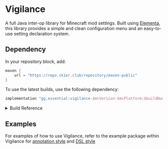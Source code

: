 # Vigilance

A full Java inter-op library for Minecraft mod settings. Built using [Elementa](https://github.com/Sk1erLLC/Elementa), 
this library provides a simple and clean configuration menu and an easy-to-use setting declaration system.

## Dependency

In your repository block, add:
```groovy
maven {
    url = "https://repo.sk1er.club/repository/maven-public"
}
```
To use the latest builds, use the following dependency:

```groovy
implementation "gg.essential:vigilance-$mcVersion-$mcPlatform:$buildNumber"
```
<details><summary>Build Reference</summary>
    <table>
      <tbody>
        <tr>
          <th>mcVersion</th>
          <th>mcPlatform</th>
          <th>buildNumber</th>
        </tr>
        <tr>
          <td>1.17.1</td>
          <td>fabric</td>
          <td>
            <img alt="1.17.1-fabric" src="https://badges.modcore.net/badge/dynamic/xml?color=A97BFF&label=%20&query=%2Fmetadata%2Fversioning%2Flatest&url=https://repo.sk1er.club/repository/maven-releases/gg/essential/vigilance-1.17.1-fabric/maven-metadata.xml">
          </td>
        </tr>
        <tr>
          <td>1.12.2</td>
          <td>forge</td>
          <td>
            <img alt="1.12.2-forge" src="https://badges.modcore.net/badge/dynamic/xml?color=A97BFF&label=%20&query=%2Fmetadata%2Fversioning%2Flatest&url=https://repo.sk1er.club/repository/maven-releases/gg/essential/vigilance-1.12.2-forge/maven-metadata.xml">
          </td>
        </tr>
        <tr>
          <td>1.8.9</td>
          <td>forge</td>
          <td>
            <img alt="1.8.9-forge" src="https://badges.modcore.net/badge/dynamic/xml?color=A97BFF&label=%20&query=%2Fmetadata%2Fversioning%2Flatest&url=https://repo.sk1er.club/repository/maven-releases/gg/essential/vigilance-1.8.9-forge/maven-metadata.xml">
          </td>
        </tr>
      </tbody>
    </table>

</details>

## Examples

For examples of how to use Vigilance, refer to the example package within Vigilance for [annotation style](https://github.com/Sk1erLLC/Vigilance/blob/master/src/main/kotlin/gg/essential/vigilance/example/ExampleConfig.kt) 
and [DSL style](https://github.com/Sk1erLLC/Vigilance/blob/master/src/main/kotlin/gg/essential/vigilance/example/ExampleConfigDSL.kt)